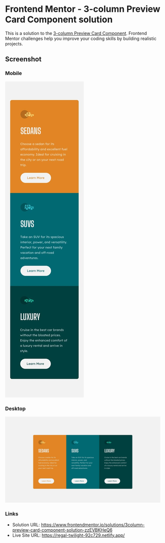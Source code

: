 # Frontend Mentor -  3-column Preview Card Component solution

This is a solution to the [3-column Preview Card Component](https://www.frontendmentor.io/challenges/3column-preview-card-component-pH92eAR2-). Frontend Mentor challenges help you improve your coding skills by building realistic projects. 







## Screenshot
### Mobile
![Mobile](/design/mobile-design.jpg)
### Desktop
![Desktop](/design/desktop-design.jpg)



### Links

- Solution URL: https://www.frontendmentor.io/solutions/3column-preview-card-component-solution-zzEVBKHeQ6
- Live Site URL: https://regal-twilight-92c729.netlify.app/

